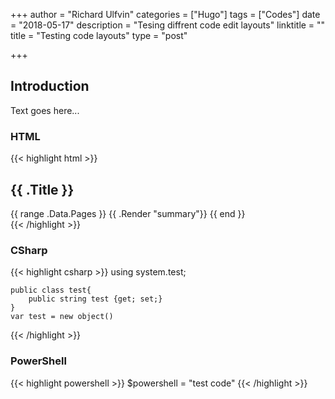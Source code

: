 +++
author = "Richard Ulfvin"
categories = ["Hugo"]
tags = ["Codes"]
date = "2018-05-17"
description = "Tesing diffrent code edit layouts"
linktitle = ""
title = "Testing code layouts"
type = "post"

+++

## Introduction
Text goes here...

### HTML
{{< highlight html >}}
<section id="main">
  <div>
    <h1 id="title">{{ .Title }}</h1>
    {{ range .Data.Pages }}
      {{ .Render "summary"}}
    {{ end }}
  </div>
</section>
{{< /highlight >}}

### CSharp
{{< highlight csharp >}}
    using system.test;

    public class test{
        public string test {get; set;}
    }
    var test = new object()
{{< /highlight >}}

### PowerShell
{{< highlight powershell >}}
    $powershell = "test code"
{{< /highlight >}}